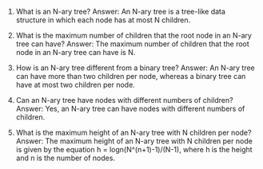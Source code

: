 

1. What is an N-ary tree?
Answer: An N-ary tree is a tree-like data structure in which each node has at most N children.

2. What is the maximum number of children that the root node in an N-ary tree can have?
Answer: The maximum number of children that the root node in an N-ary tree can have is N.

3. How is an N-ary tree different from a binary tree?
Answer: An N-ary tree can have more than two children per node, whereas a binary tree can have at most two children per node.

4. Can an N-ary tree have nodes with different numbers of children?
Answer: Yes, an N-ary tree can have nodes with different numbers of children.

5. What is the maximum height of an N-ary tree with N children per node?
Answer: The maximum height of an N-ary tree with N children per node is given by the equation h = logn(N^(n+1)-1)/(N-1), where h is the height and n is the number of nodes.